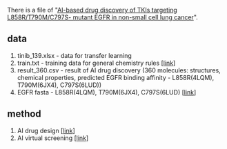 There is a file of "[AI-based drug discovery of TKIs targeting L858R/T790M/C797S- mutant EGFR in non-small cell lung cancer](https://www.frontiersin.org/articles/10.3389/fphar.2021.660313/full)".


## data
1. tinib_139.xlsx - data for transfer learning
2. train.txt - training data for general chemistry rules [[link](https://github.com/Xyqii/RNN_generator)]
3. result_360.csv - result of AI drug discovery (360 molecules: structures, chemical properties, predicted EGFR binding affinity - L858R(4LQM), T790M(6JX4), C797S(6LUD))
4. EGFR fasta - L858R(4LQM), T790M(6JX4), C797S(6LUD) [[link](https://www.rcsb.org/)]

## method

1. AI drug design [[link](https://github.com/Xyqii/RNN_generator)]
2. AI virtual screening [[link](https://github.com/hkmztrk/DeepDTA)]
